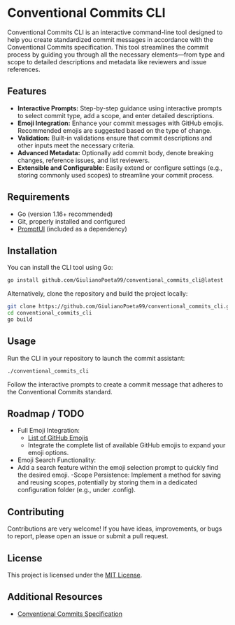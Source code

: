 # Conventional Commits CLI

Conventional Commits CLI is an interactive command-line tool designed to help you create standardized commit messages in accordance with the Conventional Commits specification. This tool streamlines the commit process by guiding you through all the necessary elements—from type and scope to detailed descriptions and metadata like reviewers and issue references.

## Features

- **Interactive Prompts:** Step-by-step guidance using interactive prompts to select commit type, add a scope, and enter detailed descriptions.
- **Emoji Integration:** Enhance your commit messages with GitHub emojis. Recommended emojis are suggested based on the type of change.
- **Validation:** Built-in validations ensure that commit descriptions and other inputs meet the necessary criteria.
- **Advanced Metadata:** Optionally add commit body, denote breaking changes, reference issues, and list reviewers.
- **Extensible and Configurable:** Easily extend or configure settings (e.g., storing commonly used scopes) to streamline your commit process.

## Requirements

- Go (version 1.16+ recommended)
- Git, properly installed and configured
- [PromptUI](https://github.com/manifoldco/promptui) (included as a dependency)

## Installation

You can install the CLI tool using Go:

```bash
go install github.com/GiulianoPoeta99/conventional_commits_cli@latest
```

Alternatively, clone the repository and build the project locally:

```bash
git clone https://github.com/GiulianoPoeta99/conventional_commits_cli.git
cd conventional_commits_cli
go build
```

## Usage

Run the CLI in your repository to launch the commit assistant:

```bash
./conventional_commits_cli
```

Follow the interactive prompts to create a commit message that adheres to the Conventional Commits standard.

## Roadmap / TODO

- Full Emoji Integration:
  - [List of GitHub Emojis](https://gist.github.com/rxaviers/7360908)
  - Integrate the complete list of available GitHub emojis to expand your emoji options.
- Emoji Search Functionality:
- Add a search feature within the emoji selection prompt to quickly find the desired emoji.
-Scope Persistence:
  Implement a method for saving and reusing scopes, potentially by storing them in a dedicated configuration folder (e.g., under .config).

## Contributing

Contributions are very welcome! If you have ideas, improvements, or bugs to report, please open an issue or submit a pull request.

## License

This project is licensed under the [MIT License](./LICENSE).

## Additional Resources

- [Conventional Commits Specification](https://www.conventionalcommits.org/en/v1.0.0/)
